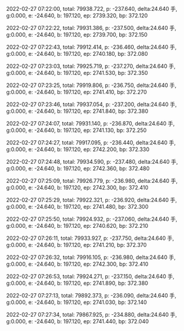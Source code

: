 2022-02-27 07:22:00, total: 79938.722, p: -237.640, delta:24.640 手, g:0.000, e: -24.640, b: 197.120, ep: 2739.320, bp: 372.120

2022-02-27 07:22:22, total: 79931.386, p: -237.500, delta:24.640 手, g:0.000, e: -24.640, b: 197.120, ep: 2739.700, bp: 372.150

2022-02-27 07:22:43, total: 79912.414, p: -236.460, delta:24.640 手, g:0.000, e: -24.640, b: 197.120, ep: 2740.180, bp: 372.080

2022-02-27 07:23:03, total: 79925.719, p: -237.270, delta:24.640 手, g:0.000, e: -24.640, b: 197.120, ep: 2741.530, bp: 372.350

2022-02-27 07:23:25, total: 79919.806, p: -236.750, delta:24.640 手, g:0.000, e: -24.640, b: 197.120, ep: 2741.410, bp: 372.270

2022-02-27 07:23:46, total: 79937.054, p: -237.200, delta:24.640 手, g:0.000, e: -24.640, b: 197.120, ep: 2741.840, bp: 372.380

2022-02-27 07:24:07, total: 79931.140, p: -236.870, delta:24.640 手, g:0.000, e: -24.640, b: 197.120, ep: 2741.130, bp: 372.250

2022-02-27 07:24:27, total: 79917.095, p: -236.440, delta:24.640 手, g:0.000, e: -24.640, b: 197.120, ep: 2742.200, bp: 372.330

2022-02-27 07:24:48, total: 79934.590, p: -237.480, delta:24.640 手, g:0.000, e: -24.640, b: 197.120, ep: 2742.360, bp: 372.480

2022-02-27 07:25:09, total: 79926.779, p: -236.980, delta:24.640 手, g:0.000, e: -24.640, b: 197.120, ep: 2742.300, bp: 372.410

2022-02-27 07:25:29, total: 79922.321, p: -236.920, delta:24.640 手, g:0.000, e: -24.640, b: 197.120, ep: 2741.480, bp: 372.300

2022-02-27 07:25:50, total: 79924.932, p: -237.060, delta:24.640 手, g:0.000, e: -24.640, b: 197.120, ep: 2740.620, bp: 372.210

2022-02-27 07:26:11, total: 79933.927, p: -237.750, delta:24.640 手, g:0.000, e: -24.640, b: 197.120, ep: 2741.210, bp: 372.370

2022-02-27 07:26:32, total: 79916.105, p: -236.980, delta:24.640 手, g:0.000, e: -24.640, b: 197.120, ep: 2742.300, bp: 372.410

2022-02-27 07:26:53, total: 79924.271, p: -237.150, delta:24.640 手, g:0.000, e: -24.640, b: 197.120, ep: 2741.890, bp: 372.380

2022-02-27 07:27:13, total: 79892.373, p: -236.090, delta:24.640 手, g:0.000, e: -24.640, b: 197.120, ep: 2741.030, bp: 372.140

2022-02-27 07:27:34, total: 79867.925, p: -234.880, delta:24.640 手, g:0.000, e: -24.640, b: 197.120, ep: 2741.440, bp: 372.040